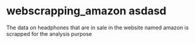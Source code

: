 # webscrapping_amazon asdasd
The data on headphones that are in sale in the website named amazon is scrapped for the analysis purpose
